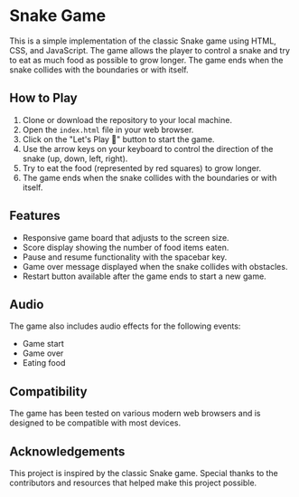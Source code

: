 # Snake Game

This is a simple implementation of the classic Snake game using HTML, CSS, and JavaScript. 
The game allows the player to control a snake and try to eat as much food as possible to grow longer. 
The game ends when the snake collides with the boundaries or with itself.

## How to Play

1. Clone or download the repository to your local machine.
2. Open the `index.html` file in your web browser.
3. Click on the "Let's Play 🐍" button to start the game.
4. Use the arrow keys on your keyboard to control the direction of the snake (up, down, left, right).
5. Try to eat the food (represented by red squares) to grow longer.
6. The game ends when the snake collides with the boundaries or with itself.

## Features

- Responsive game board that adjusts to the screen size.
- Score display showing the number of food items eaten.
- Pause and resume functionality with the spacebar key.
- Game over message displayed when the snake collides with obstacles.
- Restart button available after the game ends to start a new game.

## Audio

The game also includes audio effects for the following events:
- Game start
- Game over
- Eating food


## Compatibility

The game has been tested on various modern web browsers and is designed to be compatible with most devices.


## Acknowledgements

This project is inspired by the classic Snake game. Special thanks to the contributors and resources that helped make this project possible.
